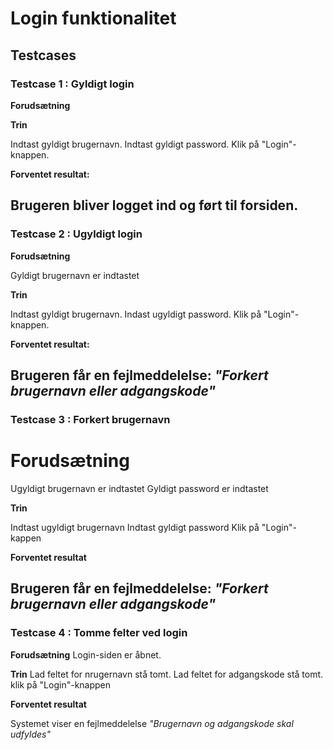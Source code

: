# Login funktionalitet

## Testcases


### Testcase 1 : Gyldigt login

**Forudsætning**

**Trin**

Indtast gyldigt brugernavn.
Indtast gyldigt password.
Klik på "Login"-knappen.

**Forventet resultat:**

Brugeren bliver logget ind og ført til forsiden. 
---

### Testcase 2 : Ugyldigt login

**Forudsætning**

Gyldigt brugernavn er indtastet 


**Trin**

Indtast gyldigt brugernavn.
Indast ugyldigt password.
Klik på "Login"-knappen.

**Forventet resultat:**

Brugeren får en fejlmeddelelse:
*"Forkert brugernavn eller adgangskode"*
---

### Testcase 3 : Forkert brugernavn 

# **Forudsætning**

Ugyldigt brugernavn er indtastet 
Gyldigt password er indtastet 

**Trin**

Indtast ugyldigt brugernavn
Indtast gyldigt password 
Klik på "Login"-kappen

**Forventet resultat**

Brugeren får en fejlmeddelelse:
*"Forkert brugernavn eller adgangskode"*
---

### Testcase 4 : Tomme felter ved login 

**Forudsætning**
Login-siden er åbnet. 

**Trin**
Lad feltet for nrugernavn stå tomt.
Lad feltet for adgangskode stå tomt. 
klik på "Login"-knappen

**Forventet resultat**

Systemet viser en fejlmeddelelse
*"Brugernavn og adgangskode skal udfyldes"*
